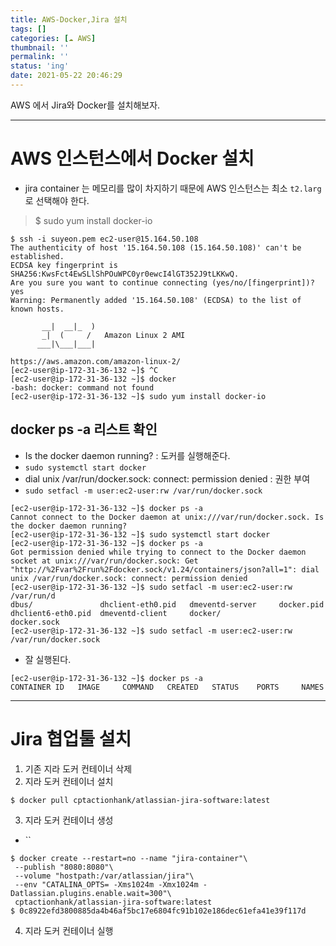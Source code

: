 ```yaml
---
title: AWS-Docker,Jira 설치
tags: []
categories: [☁️ AWS]
thumbnail: ''
permalink: ''
status: 'ing'
date: 2021-05-22 20:46:29
---
```


AWS 에서 Jira와 Docker를 설치해보자.
<!-- excerpt -->
<!-- toc -->

---

# AWS 인스턴스에서 Docker 설치
- jira container 는 메모리를 많이 차지하기 때문에 AWS 인스턴스는 최소 `t2.larg` 로 선택해야 한다.
> $ sudo yum install docker-io


<!-- [rectangle setX: 10 y: 10 width: 20 height: 20]; -->

```shell
$ ssh -i suyeon.pem ec2-user@15.164.50.108
The authenticity of host '15.164.50.108 (15.164.50.108)' can't be established.
ECDSA key fingerprint is SHA256:KwsFct4EwSLlShPOuWPC0yr0ewcI4lGT352J9tLKKwQ.
Are you sure you want to continue connecting (yes/no/[fingerprint])? yes
Warning: Permanently added '15.164.50.108' (ECDSA) to the list of known hosts.

       __|  __|_  )
       _|  (     /   Amazon Linux 2 AMI
      ___|\___|___|

https://aws.amazon.com/amazon-linux-2/
[ec2-user@ip-172-31-36-132 ~]$ ^C
[ec2-user@ip-172-31-36-132 ~]$ docker
-bash: docker: command not found
[ec2-user@ip-172-31-36-132 ~]$ sudo yum install docker-io

```

## docker ps -a 리스트 확인
- Is the docker daemon running? : 도커를 실행해준다.
 - `sudo systemctl start docker`
- dial unix /var/run/docker.sock: connect: permission denied : 권한 부여
 - `sudo setfacl -m user:ec2-user:rw /var/run/docker.sock`

```shell
[ec2-user@ip-172-31-36-132 ~]$ docker ps -a
Cannot connect to the Docker daemon at unix:///var/run/docker.sock. Is the docker daemon running?
[ec2-user@ip-172-31-36-132 ~]$ sudo systemctl start docker
[ec2-user@ip-172-31-36-132 ~]$ docker ps -a
Got permission denied while trying to connect to the Docker daemon socket at unix:///var/run/docker.sock: Get "http://%2Fvar%2Frun%2Fdocker.sock/v1.24/containers/json?all=1": dial unix /var/run/docker.sock: connect: permission denied
[ec2-user@ip-172-31-36-132 ~]$ sudo setfacl -m user:ec2-user:rw /var/run/d
dbus/               dhclient-eth0.pid   dmeventd-server     docker.pid
dhclient6-eth0.pid  dmeventd-client     docker/             docker.sock
[ec2-user@ip-172-31-36-132 ~]$ sudo setfacl -m user:ec2-user:rw /var/run/docker.sock
```

- 잘 실행된다.

```shell
[ec2-user@ip-172-31-36-132 ~]$ docker ps -a
CONTAINER ID   IMAGE     COMMAND   CREATED   STATUS    PORTS     NAMES
```

---

# Jira 협업툴 설치

1. 기존 지라 도커 컨테이너 삭제
2. 지라 도커 컨테이너 설치
```shell
$ docker pull cptactionhank/atlassian-jira-software:latest
```
3. 지라 도커 컨테이너 생성
- ``
```shell
$ docker create --restart=no --name "jira-container"\
 --publish "8080:8080"\
 --volume "hostpath:/var/atlassian/jira"\
 --env "CATALINA_OPTS= -Xms1024m -Xmx1024m -Datlassian.plugins.enable.wait=300"\
 cptactionhank/atlassian-jira-software:latest
$ 0c8922efd3800885da4b46af5bc17e6804fc91b102e186dec61efa41e39f117d
```
4. 지라 도커 컨테이너 실행
```shell
```

